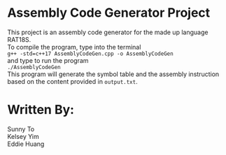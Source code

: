 # Assembly Code Generator Project
This project is an assembly code generator for the made up language RAT18S.  
To compile the program, type into the terminal  
`g++ -std=c++17 AssemblyCodeGen.cpp -o AssemblyCodeGen`  
and type to run the program  
`./AssemblyCodeGen`  
This program will generate the symbol table and the assembly instruction based on the content provided in `output.txt`.
# Written By:
Sunny To  
Kelsey Yim  
Eddie Huang
